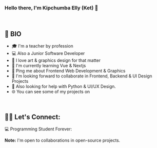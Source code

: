 

### Hello there, I'm Kipchumba Elly (Ket) 👋  

<br>



## 📖 BIO

* 🎓 I'm a teacher by profession 
* 💻 Also a Junior Software Developer
* 🍥 I love art & graphics design for that matter
* 🌱 I'm currently learning Vue & Nextjs
* 💬 Ping me about Frontend Web Development & Graphics
* 👯 I'm looking forward to collaborate in Frontend, Backend & UI Design Projects
* 🔭 Also looking for help with  Python & UI/UX Design.
* 🌐 You can see some of my projects on 

</br>

## 🙋‍♂️ Let's Connect:






<summary>💻 Programming Student Forever: </summary>
  
  <b>Note:</b> I'm open to collaborations in open-source projects. 
  
<br>

